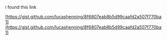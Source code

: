 i found this link

[https://gist.github.com/lucashenning/8f6807eab8b5d99caafd2a507f770ba1](https://gist.github.com/lucashenning/8f6807eab8b5d99caafd2a507f770ba1)